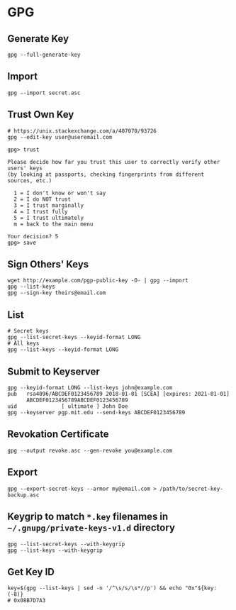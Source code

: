 # GPG

## Generate Key

```shell
gpg --full-generate-key
```

## Import

```shell
gpg --import secret.asc
```

## Trust Own Key

```shell
# https://unix.stackexchange.com/a/407070/93726
gpg --edit-key user@useremail.com

gpg> trust

Please decide how far you trust this user to correctly verify other users' keys
(by looking at passports, checking fingerprints from different sources, etc.)

  1 = I don't know or won't say
  2 = I do NOT trust
  3 = I trust marginally
  4 = I trust fully
  5 = I trust ultimately
  m = back to the main menu

Your decision? 5
gpg> save
```

## Sign Others' Keys

```shell
wget http://example.com/pgp-public-key -O- | gpg --import
gpg --list-keys
gpg --sign-key theirs@email.com
```

## List

```shell
# Secret keys
gpg --list-secret-keys --keyid-format LONG
# All keys
gpg --list-keys --keyid-format LONG
```

## Submit to Keyserver

```shell
gpg --keyid-format LONG --list-keys john@example.com
pub   rsa4096/ABCDEF0123456789 2018-01-01 [SCEA] [expires: 2021-01-01]
      ABCDEF0123456789ABCDEF0123456789
uid              [ ultimate ] John Doe
gpg --keyserver pgp.mit.edu --send-keys ABCDEF0123456789
```

## Revokation Certificate

```shell
gpg --output revoke.asc --gen-revoke you@example.com
```

## Export

```shell
gpg --export-secret-keys --armor my@email.com > /path/to/secret-key-backup.asc
```

## Keygrip to match `*.key` filenames in `~/.gnupg/private-keys-v1.d` directory

```shell
gpg --list-secret-keys --with-keygrip
gpg --list-keys --with-keygrip
```

## Get Key ID

```shell
key=$(gpg --list-keys | sed -n '/^\s/s/\s*//p') && echo "0x"${key:(-8)}
# 0x08B7D7A3
```
